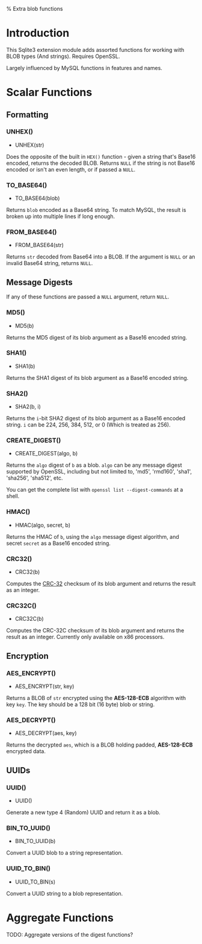 % Extra blob functions

Introduction
============

This Sqlite3 extension module adds assorted functions for working with
BLOB types (And strings). Requires OpenSSL.

Largely influenced by MySQL functions in features and names.

Scalar Functions
================

Formatting
----------

### UNHEX()

* UNHEX(str)

Does the opposite of the built in `HEX()` function - given a string
that's Base16 encoded, returns the decoded BLOB. Returns `NULL` if
the string is not Base16 encoded or isn't an even length, or if
passed a `NULL`.

### TO_BASE64()

* TO_BASE64(blob)

Returns `blob` encoded as a Base64 string. To match MySQL, the result
is broken up into multiple lines if long enough.

### FROM_BASE64()

* FROM_BASE64(str)

Returns `str` decoded from Base64 into a BLOB. If the argument is
`NULL` or an invalid Base64 string, returns `NULL`.

Message Digests
---------------

If any of these functions are passed a `NULL` argument, return `NULL`.

### MD5() ###

* MD5(b)

Returns the MD5 digest of its blob argument as a Base16 encoded string.

### SHA1() ####

* SHA1(b)

Returns the SHA1 digest of its blob argument as a Base16 encoded string.

### SHA2() ####

* SHA2(b, i)

Returns the `i`-bit SHA2 digest of its blob argument as a Base16 encoded
string. `i` can be 224, 256, 384, 512, or 0 (Which is treated as 256).

### CREATE_DIGEST()

* CREATE_DIGEST(algo, b)

Returns the `algo` digest of `b` as a blob. `algo` can be any message
digest supported by OpenSSL, including but not limited to, 'md5', 'rmd160',
'sha1', 'sha256', 'sha512', etc.

You can get the complete list with `openssl list --digest-commands` at
a shell.

### HMAC()

* HMAC(algo, secret, b)

Returns the HMAC of `b`, using the `algo` message digest algorithm,
and secret `secret` as a Base16 encoded string.

### CRC32()

* CRC32(b)

Computes the [CRC-32] checksum of its blob argument and returns the
result as an integer.

[CRC-32]: https://en.wikipedia.org/wiki/Cyclic_redundancy_check

### CRC32C()

* CRC32C(b)

Computes the CRC-32C checksum of its blob argument and returns the
result as an integer. Currently only available on x86 processors.

Encryption
----------

### AES_ENCRYPT()

* AES_ENCRYPT(str, key)

Returns a BLOB of `str` encrypted using the **AES-128-ECB** algorithm
with key `key`. The key should be a 128 bit (16 byte) blob or string.

### AES_DECRYPT()

* AES_DECRYPT(aes, key)

Returns the decrypted `aes`, which is a BLOB holding padded,
**AES-128-ECB** encrypted data.

UUIDs
-----

### UUID()

* UUID()

Generate a new type 4 (Random) UUID and return it as a blob.

### BIN_TO_UUID()

* BIN\_TO\_UUID(b)

Convert a UUID blob to a string representation.

### UUID_TO_BIN()

* UUID\_TO\_BIN(s)

Convert a UUID string to a blob representation.

Aggregate Functions
===================

TODO: Aggregate versions of the digest functions?
